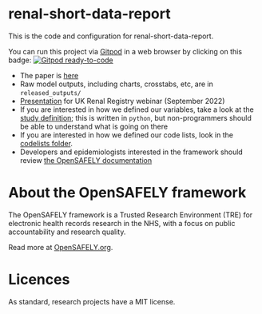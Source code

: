 # renal-short-data-report

This is the code and configuration for renal-short-data-report.

You can run this project via [Gitpod](https://gitpod.io) in a web browser by clicking on this badge: [![Gitpod ready-to-code](https://img.shields.io/badge/Gitpod-ready--to--code-908a85?logo=gitpod)](https://gitpod.io/#https://github.com/opensafely/renal-short-data-report)

* The paper is [here]()
* Raw model outputs, including charts, crosstabs, etc, are in `released_outputs/`
* [Presentation](https://github.com/opensafely/renal-short-data-report/files/9633907/UKRR.webinar.OpenSAFELY.slides.pptx)  for UK Renal Registry webinar (September 2022)
* If you are interested in how we defined our variables, take a look at the [study definition](analysis/study_definition.py); this is written in `python`, but non-programmers should be able to understand what is going on there
* If you are interested in how we defined our code lists, look in the [codelists folder](./codelists/).
* Developers and epidemiologists interested in the framework should review [the OpenSAFELY documentation](https://docs.opensafely.org)


# About the OpenSAFELY framework

The OpenSAFELY framework is a Trusted Research Environment (TRE) for electronic
health records research in the NHS, with a focus on public accountability and
research quality.

Read more at [OpenSAFELY.org](https://opensafely.org).

# Licences
As standard, research projects have a MIT license. 
